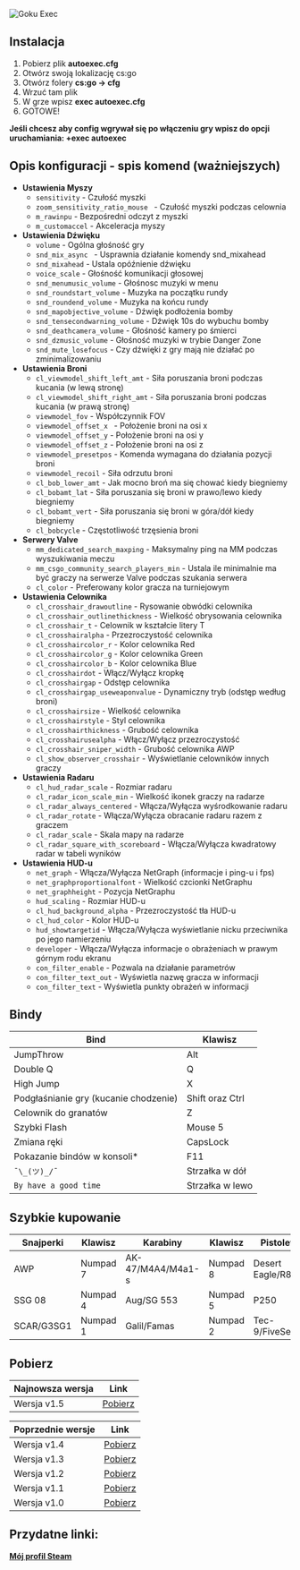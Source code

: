 ![Goku Exec](https://i.imgur.com/MsyxNNp.png)
## Instalacja
1. Pobierz plik **autoexec.cfg**
1. Otwórz swoją lokalizację cs:go
1. Otwórz folery **cs:go -> cfg**
1. Wrzuć tam plik
1. W grze wpisz **exec autoexec.cfg**
1. GOTOWE!

**Jeśli chcesz aby config wgrywał się po włączeniu gry wpisz do opcji uruchamiania: +exec autoexec**
## Opis konfiguracji - spis komend (ważniejszych)
* **Ustawienia Myszy**
   * `sensitivity` - Czułość myszki
   * `zoom_sensitivity_ratio_mouse ` - Czułość myszki podczas celownia
   * `m_rawinpu` - Bezpośredni odczyt z myszki
   * `m_customaccel` - Akceleracja myszy
* **Ustawienia Dźwięku**
   * `volume` - Ogólna głośność gry
   * `snd_mix_async ` - Usprawnia działanie komendy snd_mixahead
   * `snd_mixahead` - Ustala opóźnienie dźwięku
   * `voice_scale` - Głośność komunikacji głosowej
   * `snd_menumusic_volume` - Głośnosc muzyki w menu 
   * `snd_roundstart_volume` - Muzyka na początku rundy
   * `snd_roundend_volume` - Muzyka na końcu rundy
   * `snd_mapobjective_volume` - Dźwięk podłożenia bomby
   * `snd_tensecondwarning_volume` - Dźwięk 10s do wybuchu bomby
   * `snd_deathcamera_volume` - Głośność kamery po śmierci
   * `snd_dzmusic_volume` - Głośność muzyki w trybie Danger Zone
   * `snd_mute_losefocus` - Czy dźwięki z gry mają nie działać po zminimalizowaniu
* **Ustawienia Broni**
   * `cl_viewmodel_shift_left_amt` - Siła poruszania broni podczas kucania (w lewą stronę)
   * `cl_viewmodel_shift_right_amt` - Siła poruszania broni podczas kucania (w prawą stronę)
   * `viewmodel_fov` - Współczynnik FOV 
   * `viewmodel_offset_x ` - Położenie broni na osi x
   * `viewmodel_offset_y` - Położenie broni na osi y
   * `viewmodel_offset_z` - Położenie broni na osi z
   * `viewmodel_presetpos` - Komenda wymagana do działania pozycji broni
   * `viewmodel_recoil` - Siła odrzutu broni
   * `cl_bob_lower_amt` - Jak mocno broń ma się chować kiedy biegniemy
   * `cl_bobamt_lat` - Siła poruszania się broni w prawo/lewo kiedy biegniemy
   * `cl_bobamt_vert` - Siła poruszania się broni w góra/dół kiedy biegniemy
   * `cl_bobcycle` - Częstotliwość trzęsienia broni
* **Serwery Valve**
   * `mm_dedicated_search_maxping` - Maksymalny ping na MM podczas wyszukiwania meczu
   * `mm_csgo_community_search_players_min` - Ustala ile minimalnie ma być graczy na serwerze Valve podczas szukania serwera
   * `cl_color` - Preferowany kolor gracza na turniejowym
* **Ustawienia Celownika** 
   * `cl_crosshair_drawoutline` - Rysowanie obwódki celownika
   * `cl_crosshair_outlinethickness` - Wielkość obrysowania celownika
   * `cl_crosshair_t` - Celownik w kształcie litery T
   * `cl_crosshairalpha` - Przezroczystość celownika
   * `cl_crosshaircolor_r` - Kolor celownika Red
   * `cl_crosshaircolor_g` - Kolor celownika Green
   * `cl_crosshaircolor_b` - Kolor celownika Blue
   * `cl_crosshairdot` - Włącz/Wyłącz kropkę
   * `cl_crosshairgap` - Odstęp celownika
   * `cl_crosshairgap_useweaponvalue` - Dynamiczny tryb (odstęp według broni)
   * `cl_crosshairsize` - Wielkość celownika
   * `cl_crosshairstyle` - Styl celownika
   * `cl_crosshairthickness` - Grubość celownika
   * `cl_crosshairusealpha` - Włącz/Wyłącz przezroczystość
   * `cl_crosshair_sniper_width` - Grubość celownika AWP
   * `cl_show_observer_crosshair` - Wyświetlanie celowników innych graczy
* **Ustawienia Radaru**
   * `cl_hud_radar_scale` - Rozmiar radaru
   * `cl_radar_icon_scale_min` - Wielkość ikonek graczy na radarze
   * `cl_radar_always_centered` - Włącza/Wyłącza wyśrodkowanie radaru
   * `cl_radar_rotate` - Włącza/Wyłącza obracanie radaru razem z graczem
   * `cl_radar_scale` - Skala mapy na radarze
   * `cl_radar_square_with_scoreboard` - Włącza/Wyłącza kwadratowy radar w tabeli wyników
* **Ustawienia HUD-u**
   * `net_graph` - Włącza/Wyłącza NetGraph (informacje i ping-u i fps)
   * `net_graphproportionalfont` - Wielkość czcionki NetGraphu
   * `net_graphheight` - Pozycja NetGraphu
   * `hud_scaling` - Rozmiar HUD-u
   * `cl_hud_background_alpha` - Przezroczystość tła HUD-u
   * `cl_hud_color` - Kolor HUD-u
   * `hud_showtargetid` - Włącza/Wyłącza wyświetlanie nicku przeciwnika po jego namierzeniu
   * `developer` - Włącza/Wyłącza informacje o obrażeniach w prawym górnym rodu ekranu
   * `con_filter_enable` - Pozwala na działanie parametrów
   * `con_filter_text_out` - Wyświetla nazwę gracza w informacji
   * `con_filter_text` - Wyświetla punkty obrażeń w informacji            
## Bindy
**Bind** | **Klawisz**
------------ | -------------
JumpThrow | Alt
Double Q | Q
High Jump | X
Podgłaśnianie gry (kucanie chodzenie) | Shift oraz Ctrl
Celownik do granatów | Z
Szybki Flash | Mouse 5
Zmiana ręki | CapsLock
Pokazanie bindów w konsoli* | F11
`¯\_(ツ)_/¯` | Strzałka w dół
`By have a good time` | Strzałka w lewo
## Szybkie kupowanie
**Snajperki** | **Klawisz** | **Karabiny** | **Klawisz** | **Pistolety** | **Klawisz**
------------ | ------------- | ------------- | ------------- | ------------- | -------------
AWP | Numpad 7 | AK-47/M4A4/M4a1-s | Numpad 8 | Desert Eagle/R8 | Numpad 9
SSG 08 | Numpad 4 | Aug/SG 553 | Numpad 5 | P250 | Numpad 6
SCAR/G3SG1 | Numpad 1 | Galil/Famas | Numpad 2 | Tec-9/FiveSeven | Numpad 3


## Pobierz
**Najnowsza wersja** | **Link**
------------ | -------------
Wersja v1.5 | [Pobierz](https://github.com/kamehame-ha/GokuExec/releases/tag/v1.5)

**Poprzednie wersje** | **Link**
------------ | -------------
Wersja v1.4 | [Pobierz](https://github.com/kamehame-ha/GokuExec/releases/tag/v1.4)
Wersja v1.3 | [Pobierz](https://github.com/kamehame-ha/GokuExec/releases/tag/v1.3)
Wersja v1.2 | [Pobierz](https://github.com/kamehame-ha/GokuExec/releases/tag/v1.2)
Wersja v1.1 | [Pobierz](https://github.com/kamehame-ha/GokuExec/releases/tag/v1.1)
Wersja v1.0 | [Pobierz](https://github.com/kamehame-ha/GokuExec/releases/tag/v1.0)

## Przydatne linki:

[**Mój profil Steam**](https://steamcommunity.com/id/kamehame_ha/)

